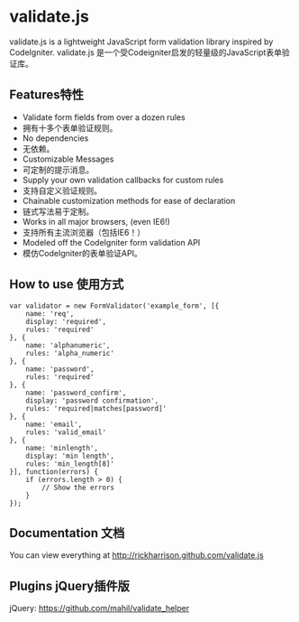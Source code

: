 # validate.js

validate.js is a lightweight JavaScript form validation library inspired by CodeIgniter.
validate.js 是一个受Codeigniter启发的轻量级的JavaScript表单验证库。

## Features特性

- Validate form fields from over a dozen rules
- 拥有十多个表单验证规则。
- No dependencies
- 无依赖。
- Customizable Messages
- 可定制的提示消息。
- Supply your own validation callbacks for custom rules
- 支持自定义验证规则。
- Chainable customization methods for ease of declaration
- 链式写法易于定制。
- Works in all major browsers, (even IE6!)
- 支持所有主流浏览器（包括IE6！）
- Modeled off the CodeIgniter form validation API
- 模仿CodeIgniter的表单验证API。

## How to use 使用方式

    var validator = new FormValidator('example_form', [{
        name: 'req',
        display: 'required',    
        rules: 'required'
    }, {
        name: 'alphanumeric',
        rules: 'alpha_numeric'
    }, {
        name: 'password',
        rules: 'required'
    }, {
        name: 'password_confirm',
        display: 'password confirmation',
        rules: 'required|matches[password]'
    }, {
        name: 'email',
        rules: 'valid_email'
    }, {
        name: 'minlength',
        display: 'min length',
        rules: 'min_length[8]'
    }], function(errors) {
        if (errors.length > 0) {
            // Show the errors
        }
    });

## Documentation 文档

You can view everything at http://rickharrison.github.com/validate.js

## Plugins jQuery插件版

jQuery: https://github.com/mahil/validate_helper
